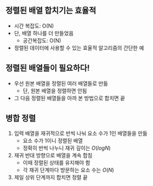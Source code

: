 ## 정렬된 배열 합치기는 효율적
- 시간 복잡도: O(N)
- 단, 배열 하나를 더 만들었음
	- 공간복잡도: O(N)
- 정렬된 데이터에 사용할 수 있는 효율적 알고리즘의 간단한 예

## 정렬된 배열들이 필요하다!
- 우선 원본 배열을 정렬된 여러 배열들로 만듦
	- 단, 원본 배열을 정렬하면 안됨
- 그 다음 정렬된 배열들을 아까 본 방법으로 합치면 끝

## 병합 정렬
1. 입력 배열을 재귀적으로 반씩 나눠 요소 수가 1인 배열들을 만듦
	- 요소 수가 1이니 정렬된 배열
	- 정확히 반씩 나누니 재귀 깊이는 $O(log N)$
2. 재귀 반대 방향으로 배열을 계속 합침
	- 이때 정렬된 상태를 유지해야 함
	- 각 재귀 단계마다 방문하는 요소 수는 $O(N)$
3. 제일 상위 단계까지 합치면 정렬 끝

